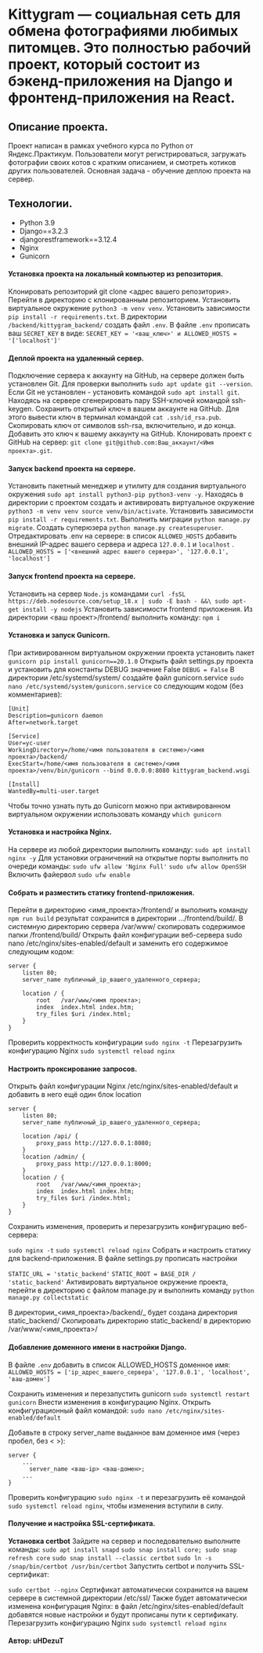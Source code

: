# Kittygram — социальная сеть для обмена фотографиями любимых питомцев. Это полностью рабочий проект, который состоит из бэкенд-приложения на Django и фронтенд-приложения на React.
## Описание проекта.
Проект написан в рамках учебного курса по Python от Яндекс.Практикум. Пользователи могут регистрироваться, загружать фотографии своих котов с кратким описанием, и смотреть котиков других пользователей. Основная задача - обучение деплою проекта на сервер.

## Технологии.
* Python 3.9
* Django==3.2.3
* djangorestframework==3.12.4
* Nginx
* Gunicorn

#### Установка проекта на локальный компьютер из репозитория.
Клонировать репозиторий git clone <адрес вашего репозитория>.
Перейти в директорию с клонированным репозиторием.
Установить виртуальное окружение ```python3 -m venv venv```.
Установить зависимости ```pip install -r requirements.txt```.
В директории ```/backend/kittygram_backend/``` создать файл ```.env```.
В файле ```.env``` прописать ваш ```SECRET_KEY``` в виде: 
```SECRET_KEY = '<ваш_ключ>' и ALLOWED_HOSTS = '['localhost']'```

#### Деплой проекта на удаленный сервер.
Подключение сервера к аккаунту на GitHub, на сервере должен быть установлен Git.
Для проверки выполнить ```sudo apt update git --version```.
Если Git не установлен - установить командой ```sudo apt install git```.
Находясь на сервере сгенерировать пару SSH-ключей командой ssh-keygen.
Сохранить открытый ключ в вашем аккаунте на GitHub. Для этого вывести ключ в терминал командой ```cat .ssh/id_rsa.pub```. Скопировать ключ от символов ssh-rsa, включительно, и до конца. Добавить это ключ к вашему аккаунту на GitHub.
Клонировать проект с GitHub на сервер: ```git clone git@github.com:Ваш_аккаунт/<Имя проекта>.git```.

#### Запуск backend проекта на сервере.
Установить пакетный менеджер и утилиту для создания виртуального окружения ```sudo apt install python3-pip python3-venv -y```.
Находясь в директории с проектом создать и активировать виртуальное окружение ```python3 -m venv venv source venv/bin/activate```.
Установить зависимости ```pip install -r requirements.txt```.
Выполнить миграции ```python manage.py migrate```.
Создать суперюзера ```python manage.py createsuperuser```.
Отредактировать .env на сервере: в список ```ALLOWED_HOSTS``` добавить внешний IP-адрес вашего сервера и адреса ```127.0.0.1``` и ```localhost``` . ```ALLOWED_HOSTS = ['<внешний адрес вашего сервера>', '127.0.0.1', 'localhost']```

#### Запуск frontend проекта на сервере.
Установить на сервер ```Node.js``` командами ```curl -fsSL https://deb.nodesource.com/setup_18.x | sudo -E bash - &&\ sudo apt-get install -y nodejs```
Установить зависимости frontend приложения. Из директории <ваш проект>/frontend/ выполнить команду: ```npm i```

#### Установка и запуск Gunicorn.
При активированном виртуальном окружении проекта установить пакет ```gunicorn pip install gunicorn==20.1.0```
Открыть файл settings.py проекта и установить для константы DEBUG значение False ```DEBUG = False```
В директории /etc/systemd/system/ создайте файл gunicorn.service ```sudo nano /etc/systemd/system/gunicorn.service``` со следующим кодом (без комментариев):

    [Unit]
    Description=gunicorn daemon
    After=network.target
    
    [Service]
    User=yc-user
    WorkingDirectory=/home/<имя пользователя в системе>/<имя проекта>/backend/
    ExecStart=/home/<имя пользователя в системе>/<имя проекта>/venv/bin/gunicorn --bind 0.0.0.0:8080 kittygram_backend.wsgi
    
    [Install]
    WantedBy=multi-user.target

Чтобы точно узнать путь до Gunicorn можно при активированном виртуальном окружении использовать команду ```which gunicorn```

#### Установка и настройка Nginx.
На сервере из любой директории выполнить команду: ```sudo apt install nginx -y```
Для установки ограничений на открытые порты выполнить по очереди команды: ```sudo ufw allow 'Nginx Full'``` 
```sudo ufw allow OpenSSH```
Включить файервол ```sudo ufw enable```

#### Cобрать и разместить статику frontend-приложения.
Перейти в директорию <имя_проекта>/frontend/ и выполнить команду ```npm run build```
результат сохранится в директории .../frontend/build/. В системную директорию сервера /var/www/ скопировать содержимое папки /frontend/build/
Открыть файл конфигурации веб-сервера sudo nano /etc/nginx/sites-enabled/default и заменить его содержимое следующим кодом:

    server { 
        listen 80;
        server_name публичный_ip_вашего_удаленного_сервера;
        
        location / {
            root   /var/www/<имя проекта>;
            index  index.html index.htm;
            try_files $uri /index.html;
        }
    }  

Проверить корректность конфигурации ```sudo nginx -t```
Перезагрузить конфигурацию Nginx ```sudo systemctl reload nginx```

#### Настроить проксирование запросов.
Открыть файл конфигурации Nginx /etc/nginx/sites-enabled/default и добавить в него ещё один блок location

    server {
        listen 80;
        server_name публичный_ip_вашего_удаленного_сервера;
        
        location /api/ {
            proxy_pass http://127.0.0.1:8080;
        }
        location /admin/ {
            proxy_pass http://127.0.0.1:8000;
        }
        location / {
            root   /var/www/<имя_проекта>;
            index  index.html index.htm;
            try_files $uri /index.html;
        }
    }

Сохранить изменения, проверить и перезагрузить конфигурацию веб-сервера:

  ```sudo nginx -t```
  ```sudo systemctl reload nginx```
Собрать и настроить статику для backend-приложения.
В файле settings.py прописать настройки

  ```STATIC_URL = 'static_backend'```
  ```STATIC_ROOT = BASE_DIR / 'static_backend'```
Активировать виртуальное окружение проекта, перейти в директорию с файлом manage.py и выполнить команду ```python manage.py collectstatic```

В директории_<имя_проекта>/backend/_ будет создана директория static_backend/
Скопировать директорию static_backend/ в директорию /var/www/<имя_проекта>/

#### Добавление доменного имени в настройки Django.
В файле ```.env``` добавить в список ALLOWED_HOSTS доменное имя: 
```ALLOWED_HOSTS = ['ip_адрес_вашего_сервера', '127.0.0.1', 'localhost', 'ваш-домен']```

Сохранить изменения и перезапустить gunicorn ```sudo systemctl restart gunicorn```
Внести изменения в конфигурацию Nginx. Открыть конфигурационный файл командой: 
```sudo nano /etc/nginx/sites-enabled/default```

Добавьте в строку server_name выданное вам доменное имя (через пробел, без < >):

    server {
        ...
          server_name <ваш-ip> <ваш-домен>;
        ...
    }
Проверить конфигурацию ```sudo nginx -t``` и перезагрузить её командой ```sudo systemctl reload nginx```, чтобы изменения вступили в силу.

#### Получение и настройка SSL-сертификата.
**Установка certbot**
Зайдите на сервер и последовательно выполните команды:
 ```sudo apt install snapd```
 ```sudo snap install core; sudo snap refresh core```
 ```sudo snap install --classic certbot```
 ```sudo ln -s /snap/bin/certbot /usr/bin/certbot```
Запустить certbot и получить SSL-сертификат:

  ```sudo certbot --nginx```
Сертификат автоматически сохранится на вашем сервере в системной директории /etc/ssl/ Также будет автоматически изменена конфигурация Nginx: в файл /etc/nginx/sites-enabled/default добавятся новые настройки и будут прописаны пути к сертификату.
Перезагрузить конфигурацию Nginx ```sudo systemctl reload nginx```


#### Автор: uHDezuT
